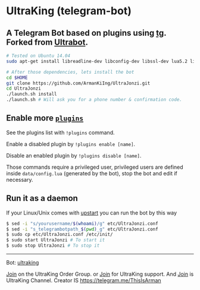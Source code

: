 UltraKing (telegram-bot)
============

A Telegram Bot based on plugins using [tg](https://github.com/vysheng/tg). Forked from [Ultrabot](https://github.com/ArmanKiIng/UltraJonzi).
------------
```bash
# Tested on Ubuntu 14.04
sudo apt-get install libreadline-dev libconfig-dev libssl-dev lua5.2 liblua5.2-dev libevent-dev make unzip git redis-server g++ libjansson-dev libpython-dev expat libexpat1-dev
```

```bash
# After those dependencies, lets install the bot
cd $HOME
git clone https://github.com/ArmanKiIng/UltraJonzi.git
cd UltraJonzi
./launch.sh install
./launch.sh # Will ask you for a phone number & confirmation code.
```

Enable more [`plugins`](https://github.com/ArmanKiIng/UltraJonzi/tree/master/plugins)
-------------
See the plugins list with `!plugins` command.

Enable a disabled plugin by `!plugins enable [name]`.

Disable an enabled plugin by `!plugins disable [name]`.

Those commands require a privileged user, privileged users are defined inside `data/config.lua` (generated by the bot), stop the bot and edit if necessary.


Run it as a daemon
------------
If your Linux/Unix comes with [upstart](http://upstart.ubuntu.com/) you can run the bot by this way
```bash
$ sed -i "s/yourusername/$(whoami)/g" etc/UltraJonzi.conf
$ sed -i "s_telegrambotpath_$(pwd)_g" etc/UltraJonzi.conf
$ sudo cp etc/UltraJonzi.conf /etc/init/
$ sudo start UltraJonzi # To start it
$ sudo stop UltraJonzi # To stop it
```


------------
Bot: [ultraking](https://telegram.me/Ultraking)

[Join](https://telegram.me/joinchat/B4ghtgIvpYna4yFu9JpmIQ) on the UltraKing Order Group.
or
[Join](https://telegram.me/joinchat/B4ghtgHOsHVQGDQZcoqWiw) for UltraKing support.
And
[Join](https://telegram.me/joinchat/BhviQzur-GTHEOlVngENbw) is UltraKing Channel.
Creator IS https://telegram.me/ThisIsArman
